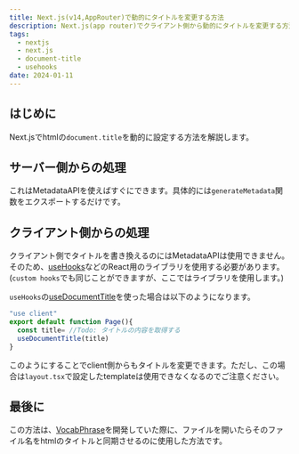 ```yaml
---
title: Next.js(v14,AppRouter)で動的にタイトルを変更する方法
description: Next.js(app router)でクライアント側から動的にタイトルを変更する方法を解説します。
tags:
  - nextjs
  - next.js
  - document-title
  - usehooks
date: 2024-01-11
---
```


## はじめに

Next.jsでhtmlの`document.title`を動的に設定する方法を解説します。

## サーバー側からの処理

これはMetadataAPIを使えばすぐにできます。具体的には`generateMetadata`関数をエクスポートするだけです。

## クライアント側からの処理

クライアント側でタイトルを書き換えるのにはMetadataAPIは使用できません。
そのため、[useHooks](https://usehooks.com/)などのReact用のライブラリを使用する必要があります。(`custom hooks`でも同じことができますが、ここではライブラリを使用します。)

`useHooks`の[useDocumentTitle](https://usehooks.com/usedocumenttitle)を使った場合は以下のようになります。

```ts
"use client"
export default function Page(){
  const title= //Todo: タイトルの内容を取得する
  useDocumentTitle(title)
}
```

このようにすることでclient側からもタイトルを変更できます。ただし、この場合は`layout.tsx`で設定したtemplateは使用できなくなるのでご注意ください。

## 最後に

この方法は、[VocabPhrase](https://vocab-phrase.vercel.app)を開発していた際に、ファイルを開いたらそのファイル名をhtmlのタイトルと同期させるのに使用した方法です。
